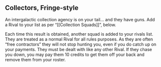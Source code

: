 ## Collectors, Fringe-style

An intergalactic collection agency is on your tail… and they have guns. Add a Rival to your list as per “[[Collection Squads]]”, below. 

Each time this result is obtained, another squad is added to your rivals list. They are treated as a normal Rival for all rules purposes. As they are often “free contractors” they will not stop hunting you, even if you do catch up on your payments. They must be dealt with like any other Rival. If they chase you down, you may pay them 10 credits to get them off your back and remove them from your roster.
